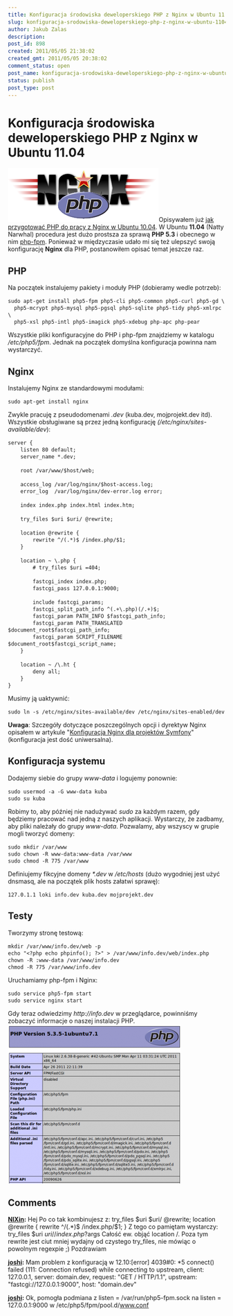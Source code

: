 ```yaml
---
title: Konfiguracja środowiska deweloperskiego PHP z Nginx w Ubuntu 11.04
slug: konfiguracja-srodowiska-deweloperskiego-php-z-nginx-w-ubuntu-1104
author: Jakub Zalas
description: 
post_id: 898
created: 2011/05/05 21:38:02
created_gmt: 2011/05/05 20:38:02
comment_status: open
post_name: konfiguracja-srodowiska-deweloperskiego-php-z-nginx-w-ubuntu-1104
status: publish
post_type: post
---
```


<!--Opisywałem już jak przygotować PHP do pracy z Nginx w Ubuntu 10.04. W Ubuntu 11.04 (Natty Narwhal) procedura jest dużo prostsza za sprawą PHP 5.3 i obecnego w nim php-fpm. Ponieważ w międzyczasie udało mi się też ulepszyć swoją konfigurację Nginx dla PHP, postanowiłem opisać temat jeszcze raz.-->

# Konfiguracja środowiska deweloperskiego PHP z Nginx w Ubuntu 11.04

![](/uploads/wp/2011/05/nginx-php.png)Opisywałem już [jak przygotować PHP do pracy z Nginx w Ubuntu 10.04](/konfiguracja-srodowiska-deweloperskiego-php-z-nginx-w-ubuntu-1004). W Ubuntu **11.04** (Natty Narwhal) procedura jest dużo prostsza za sprawą **PHP 5.3** i obecnego w nim [php-fpm](http://pl.php.net/manual/en/install.fpm.php). Ponieważ w międzyczasie udało mi się też ulepszyć swoją konfigurację **Nginx** dla PHP, postanowiłem opisać temat jeszcze raz. 

## PHP

Na początek instalujemy pakiety i moduły PHP (dobieramy wedle potrzeb): 
    
    
    sudo apt-get install php5-fpm php5-cli php5-common php5-curl php5-gd \
      php5-mcrypt php5-mysql php5-pgsql php5-sqlite php5-tidy php5-xmlrpc \
      php5-xsl php5-intl php5-imagick php5-xdebug php-apc php-pear

Wszystkie pliki konfiguracyjne do PHP i php-fpm znajdziemy w katalogu _/etc/php5/fpm_. Jednak na początek domyślna konfiguracja powinna nam wystarczyć. 

## Nginx

Instalujemy Nginx ze standardowymi modułami: 
    
    
    sudo apt-get install nginx

Zwykle pracuję z pseudodomenami _.dev_ (kuba.dev, mojprojekt.dev itd). Wszystkie obsługiwane są przez jedną konfigurację _(/etc/nginx/sites-available/dev_): 
    
    
    server {
        listen 80 default;
        server_name *.dev;
    
        root /var/www/$host/web;
    
        access_log /var/log/nginx/$host-access.log;
        error_log  /var/log/nginx/dev-error.log error;
    
        index index.php index.html index.htm;
    
        try_files $uri $uri/ @rewrite;
    
        location @rewrite {
            rewrite ^/(.*)$ /index.php/$1;
        }   
    
        location ~ \.php {
            # try_files $uri =404;
    
            fastcgi_index index.php;
            fastcgi_pass 127.0.0.1:9000;
    
            include fastcgi_params;
            fastcgi_split_path_info ^(.+\.php)(/.+)$;
            fastcgi_param PATH_INFO $fastcgi_path_info;
            fastcgi_param PATH_TRANSLATED $document_root$fastcgi_path_info;
            fastcgi_param SCRIPT_FILENAME $document_root$fastcgi_script_name;
        }
    
        location ~ /\.ht {
            deny all;
        }
    }

Musimy ją uaktywnić: 
    
    
    sudo ln -s /etc/nginx/sites-available/dev /etc/nginx/sites-enabled/dev

**Uwaga**: Szczegóły dotyczące poszczególnych opcji i dyrektyw Nginx opisałem w artykule "[Konfiguracja Nginx dla projektów Symfony](/konfiguracja-nginx-dla-projektow-symfony)" (konfiguracja jest dość uniwersalna). 

## Konfiguracja systemu

Dodajemy siebie do grupy _www-data_ i logujemy ponownie: 
    
    
    sudo usermod -a -G www-data kuba
    sudo su kuba

Robimy to, aby później nie nadużywać _sudo_ za każdym razem, gdy będziemy pracować nad jedną z naszych aplikacji. Wystarczy, że zadbamy, aby pliki należały do grupy _www-data_. Pozwalamy, aby wszyscy w grupie mogli tworzyć domeny: 
    
    
    sudo mkdir /var/www
    sudo chown -R www-data:www-data /var/www
    sudo chmod -R 775 /var/www

Definiujemy fikcyjne domeny _*.dev_ w _/etc/hosts_ (dużo wygodniej jest użyć dnsmasq, ale na początek plik hosts załatwi sprawę): 
    
    
    127.0.1.1 loki info.dev kuba.dev mojprojekt.dev

## Testy

Tworzymy stronę testową: 
    
    
    mkdir /var/www/info.dev/web -p
    echo "<?php echo phpinfo(); ?>" > /var/www/info.dev/web/index.php
    chown -R :www-data /var/www/info.dev
    chmod -R 775 /var/www/info.dev

Uruchamiamy php-fpm i Nginx: 
    
    
    sudo service php5-fpm start
    sudo service nginx start

Gdy teraz odwiedzimy _http://info.dev_ w przeglądarce, powinniśmy zobaczyć informacje o naszej instalacji PHP. ![](/uploads/wp/2011/05/phpinfo-400x367.png)

## Comments

**[NIXin](#3075 "2011-09-27 02:33:04"):** Hej Po co tak kombinujesz z: try_files $uri $uri/ @rewrite; location @rewrite { rewrite ^/(.*)$ /index.php/$1; } Z tego co pamiętam wystarczy: try_files $uri $uri/ /index.php?$args Całość ew. objąć location /. Poza tym rewrite jest ciut mniej wydajny od czystego try_files, nie mówiąc o powolnym regexpie ;) Pozdrawiam

**[joshi](#3090 "2012-10-20 02:55:45"):** Mam problem z konfiguracją w 12.10:[error] 4039#0: *5 connect() failed (111: Connection refused) while connecting to upstream, client: 127.0.0.1, server: domain.dev, request: "GET / HTTP/1.1", upstream: "fastcgi://127.0.0.1:9000", host: "domain.dev"

**[joshi](#3091 "2012-10-20 03:04:25"):** Ok, pomogła podmiana z listen = /var/run/php5-fpm.sock na listen = 127.0.0.1:9000 w /etc/php5/fpm/pool.d/www.conf

